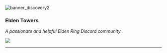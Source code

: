 ![banner_discovery2](https://github.com/eldentowers/.github/assets/38340485/7b62bf6a-1590-4e9b-bb2e-015afc9ee693)

  ### Elden Towers
  
  *A passionate and helpful Elden Ring Discord community.*
  
  [![](https://dcbadge.limes.pink/api/server/https://discord.gg/towers)](https://discord.gg/towers)
  <hr>

